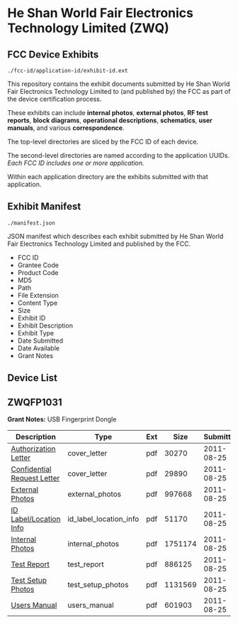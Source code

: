 # He Shan World Fair Electronics Technology Limited (ZWQ)
## FCC Device Exhibits

```
./fcc-id/application-id/exhibit-id.ext
```

This repository contains the exhibit documents submitted by He Shan World Fair Electronics Technology Limited to (and published by) the FCC as part of the device certification process.

These exhibits can include **internal photos**, **external photos**, **RF test reports**, **block diagrams**, **operational descriptions**, **schematics**, **user manuals**, and various **correspondence**.

The top-level directories are sliced by the FCC ID of each device.

The second-level directories are named according to the application UUIDs. *Each FCC ID includes one or more application.*

Within each application directory are the exhibits submitted with that application. 

## Exhibit Manifest

```
./manifest.json
```

JSON manifest which describes each exhibit submitted by He Shan World Fair Electronics Technology Limited and published by the FCC.

- FCC ID
- Grantee Code
- Product Code
- MD5
- Path
- File Extension
- Content Type
- Size
- Exhibit ID
- Exhibit Description
- Exhibit Type
- Date Submitted
- Date Available
- Grant Notes

## Device List
## ZWQFP1031
**Grant Notes:** USB Fingerprint Dongle

| Description | Type | Ext | Size | Submitted | Available |
| ----------- | ---- | --- | ---- | --------- | --------- |
| [Authorization Letter](ZWQFP1031/aa2f1a02fb70cce8a6c535f19e51252e/1529393.pdf) | cover_letter | pdf | 30270 | 2011-08-25 | 2011-08-25 |
| [Confidential Request Letter](ZWQFP1031/aa2f1a02fb70cce8a6c535f19e51252e/1529394.pdf) | cover_letter | pdf | 29890 | 2011-08-25 | 2011-08-25 |
| [External Photos](ZWQFP1031/aa2f1a02fb70cce8a6c535f19e51252e/1529396.pdf) | external_photos | pdf | 997668 | 2011-08-25 | 2011-08-25 |
| [ID Label/Location Info](ZWQFP1031/aa2f1a02fb70cce8a6c535f19e51252e/1529397.pdf) | id_label_location_info | pdf | 51170 | 2011-08-25 | 2011-08-25 |
| [Internal Photos](ZWQFP1031/aa2f1a02fb70cce8a6c535f19e51252e/1529398.pdf) | internal_photos | pdf | 1751174 | 2011-08-25 | 2011-08-25 |
| [Test Report](ZWQFP1031/aa2f1a02fb70cce8a6c535f19e51252e/1529399.pdf) | test_report | pdf | 886125 | 2011-08-25 | 2011-08-25 |
| [Test Setup Photos](ZWQFP1031/aa2f1a02fb70cce8a6c535f19e51252e/1529400.pdf) | test_setup_photos | pdf | 1131569 | 2011-08-25 | 2011-08-25 |
| [Users Manual](ZWQFP1031/aa2f1a02fb70cce8a6c535f19e51252e/1529401.pdf) | users_manual | pdf | 601903 | 2011-08-25 | 2011-08-25 |
